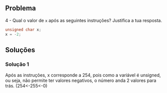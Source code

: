 ## Problema

4 - Qual o valor de `x` após as seguintes instruções? Justifica a tua
resposta.

```c
unsigned char x;
x = -2;
```

## Soluções

### Solução 1

Após as instruções, x corresponde a 254, pois como a variável é unsigned, ou seja, não permite ter valores negativos, o número anda 2 valores para trás. (254<-255<-0)